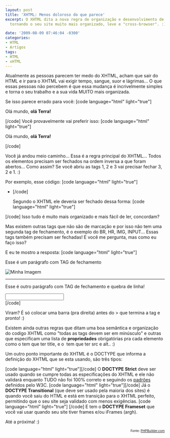 ```yaml
---
layout: post
title: 'XHTML: Menos doloroso do que parece'
excerpt: O XHTML dita a nova regra de organização e desenvolvimento de código HTML,
  tornando o seu site muito mais organizado, leve e "cross-browser". :)

date: '2009-08-09 07:46:04 -0300'
categories:
- HTML
- Artigos
tags:
- HTML
- xHTML
---
```

<p>Atualmente as pessoas parecem ter medo do XHTML, acham que sair do HTML e ir para o XHTML vai exigir tempo, sangue, suor e lágrimas... O que essas pessoas não percebem é que essa mudança é incrivelmente simples e torna o seu trabalho e a sua vida MUITO mais organizada.</p>
<p>Se isso parece errado para você:
[code language="html" light="true"]<p>Olá mundo, <strong>olá Terra!</p></strong>[/code]
Você provavelmente vai preferir isso:
[code language="html" light="true"]<p>Olá mundo, <strong>olá Terra!</strong></p>[/code]</p>
<p>Você já andou meio caminho... Essa é a regra principal do XHTML... Todos os elementos precisam ser fechados na ordem inversa a que foram abertos... Como assim? Se você abriu as tags 1, 2 e 3 vai precisar fechar 3, 2 e 1. :)</p>
<p>Por exemplo, esse código:
[code language="html" light="true"]<div>
	<ul>
		<li>[/code]</p>
<p>Segundo o XHTML ele deveria ser fechado dessa forma:
[code language="html" light="true"]		</li>
	</ul>
</div>[/code]
Isso tudo é muito mais organizado e mais fácil de ler, concordam?</p>
<p>Mas existem outras tags que não são de marcação e por isso não tem uma segunda tag de fechamento, é o exemplo do BR, HR, IMG, INPUT... Essas tags também precisam ser fechadas! E você me pergunta, mas como eu faço isso?</p>
<p>E eu te mostro a resposta:
[code language="html" light="true"]<div>
	<p>Esse é um parágrafo com TAG de fechamento</p>
	<img src="minha_imagem.jpg" alt="Minha Imagem" />
	<hr />
	<p>Esse é outro parágrafo com TAG de fechamento e  quebra de linha!</p>
	<input type="text" name="meuInput" />
</div>[/code]</p>
<p>Viram? É só colocar uma barra (pra direita) antes do > que termina a tag e pronto! :)</p>
<p>Existem ainda outras regras que ditam uma boa semântica e organização do codigo XHTML como "todas as tags devem ser em minúsculo" e outras que especificam uma lista de <strong>propriedades</strong> obrigatórias pra cada elemento como o <a> tem que ter title, e o <img> tem que ter src e alt.. :)</p>
<p>Um outro ponto importante do XHTML é o DOCTYPE que informa a definição do XHTML que se esta usando, são três tipos:</p>
<p>[code language="html" light="true"]<!DOCTYPE html PUBLIC "-//W3C//DTD XHTML 1.0 Strict//EN" "http://www.w3.org/TR/xhtml1/DTD/xhtml1-strict.dtd">[/code]
O <strong>DOCTYPE Strict</strong> deve ser usado quando se cumpre todas as especificações do XHTML e ele não validará enquanto TUDO não foi 100% correto e seguindo os <a href="http://www.w3.org/TR/xhtml1/" target="_blank">padrões</a> definidos pelo W3C.
[code language="html" light="true"]<!DOCTYPE html PUBLIC "-//W3C//DTD XHTML 1.0 Transitional//EN" "http://www.w3.org/TR/xhtml1/DTD/xhtml1-transitional.dtd">[/code]
Já o <strong>DOCTYPE Transitional</strong> (que deve ser usado pela maioria dos sites) é quando você saiu do HTML e está em transição para o XHTML perfeito, permitindo que o seu site seja validado com menos exigências.
[code language="html" light="true"]<!DOCTYPE html PUBLIC "-//W3C//DTD XHTML 1.0 Frameset//EN" "http://www.w3.org/TR/xhtml1/DTD/xhtml1-frameset.dtd"> [/code]
E tem o <strong>DOCTYPE Frameset</strong> que você vai usar quando seu site tiver frames e/ou iFrames (argh).</p>
<p>Até a próxima! :)</p>
<p style="text-align: right; font-size: 10px">Fonte: <a href="http://www.phpbuilder.com/columns/marc_plotz06302009.php3" target="_blank">PHPBuilder.com</a></p>
